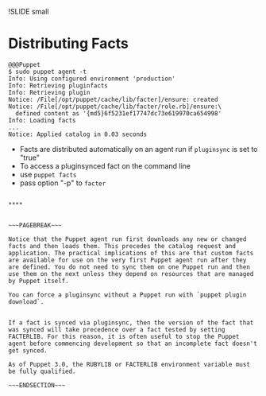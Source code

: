 !SLIDE small
# Distributing Facts

    @@@Puppet
    $ sudo puppet agent -t
    Info: Using configured environment 'production'
    Info: Retrieving pluginfacts
    Info: Retrieving plugin
    Notice: /File[/opt/puppet/cache/lib/facter]/ensure: created
    Notice: /File[/opt/puppet/cache/lib/facter/role.rb]/ensure:\
      defined content as '{md5}6f5231ef17747dc73e619970ca654998'
    Info: Loading facts
    ...
    Notice: Applied catalog in 0.03 seconds

* Facts are distributed automatically on an agent run if `pluginsync` is set to "true"
* To access a pluginsynced fact on the command line
 * use `puppet facts` 
 * pass option "-p" to `facter`

~~~SECTION:handouts~~~

****


~~~PAGEBREAK~~~

Notice that the Puppet agent run first downloads any new or changed facts and then loads them. This precedes the catalog request and application. The practical implications of this are that custom facts are available for use on the very first Puppet agent run after they are defined. You do not need to sync them on one Puppet run and then use them on the next unless they depend on resources that are managed by Puppet itself.

You can force a pluginsync without a Puppet run with `puppet plugin download`.


If a fact is synced via pluginsync, then the version of the fact that was synced will take precedence over a fact tested by setting FACTERLIB. For this reason, it is often useful to stop the Puppet agent before commencing development so that an incomplete fact doesn't get synced.

As of Puppet 3.0, the RUBYLIB or FACTERLIB environment variable must be fully qualified.

~~~ENDSECTION~~~
